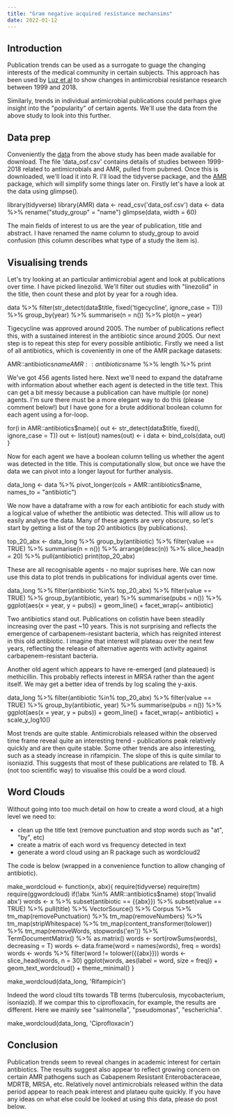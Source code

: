 ```yaml
---
title: "Gram negative acquired resistance mechansims"
date: 2022-01-12
---
```


## Introduction 
Publication trends can be used as a surrogate to guage the changing interests of the medical community in certain subjects. This approach has been used by [Luz et al](https://www.biorxiv.org/content/10.1101/2021.03.01.433375v1) to show changes in antimicrobial resistance research between 1999 and 2018.

Similarly, trends in individual antimicrobial publications could perhaps give insight into the "popularity" of certain agents. We'll use the data from the above study to look into this further. 

## Data prep 
Conveniently the [data](https://osf.io/j3d65/) from the above study has been made available for download. The file 'data_osf.csv' contains details of studies between 1999-2018 related to antimicrobials and AMR, pulled from pubmed. Once this is downloaded, we'll load it into R. I'll load the tidyverse package, and the [AMR](https://msberends.github.io/AMR/) package, which will simplify some things later on. Firstly let's have a look at the data using glimpse(). 

  library(tidyverse)
  library(AMR)
  data <- read_csv('data_osf.csv')
  data <- data %>% rename("study_group" = "name")
  glimpse(data, width = 60)

The main fields of interest to us are the year of publication, title and abstract. I have renamed the name column to study_group to avoid confusion (this column describes what type of a study the item is). 

## Visualising trends
Let's try looking at an particular antimicrobial agent and look at publications over time. I have picked linezolid. We'll filter out studies with "linezolid" in the title, then count these and plot by year for a rough idea. 

  data %>% filter(str_detect(data$title, fixed('tigecycline', ignore_case = T))) %>% 
    group_by(year) %>% 
    summarise(n = n()) %>% 
    plot(n ~ year)

Tigecycline was approved around 2005. The number of publications reflect this, with a sustained interest in the antibiotic since around 2005. Our next step is to repeat this step for every possible antibiotic. Firstly we need a list of all antibiotics, which is coveniently in one of the AMR package datasets: 

  AMR::antibiotics$name %>% head %>% print
  AMR::antibiotics$name %>% length %>% print

We've got 456 agents listed here. Next we'll need to expand the dataframe with information about whether each agent is detected in the title text. This can get a bit messy because a publication can have multiple (or none) agents. I'm sure there must be a more elegant way to do this (please comment below!) but I have gone for a brute additional boolean column for each agent using a for-loop. 

  for(i in AMR::antibiotics$name){
    out <- str_detect(data$title, fixed(i, ignore_case = T))
    out <- list(out)
    names(out) <- i
    data <- bind_cols(data, out)
  }

Now for each agent we have a boolean column telling us whether the agent was detected in the title. This is computationally slow, but once we have the data we can pivot into a longer layout for further analysis. 

  data_long <- data %>% pivot_longer(cols = AMR::antibiotics$name, names_to = "antibiotic")

We now have a dataframe with a row for each antibiotic for each study with a logical value of whether the antibiotic was detected. This will allow us to easily analyse the data. Many of these agents are very obscure, so let's start by getting a list of the top 20 antibiotics (by publications). 

  top_20_abx <- data_long %>% group_by(antibiotic) %>% filter(value == TRUE) %>% 
    summarise(n = n()) %>% 
    arrange(desc(n)) %>% 
    slice_head(n = 20) %>% pull(antibiotic)
  print(top_20_abx)

These are all recognisable agents - no major suprises here. We can now use this data to plot trends in publications for individual agents over time. 

  data_long %>% 
    filter(antibiotic %in% top_20_abx) %>% 
    filter(value == TRUE) %>% 
    group_by(antibiotic, year) %>% 
    summarise(pubs = n()) %>% 
    ggplot(aes(x = year, y = pubs)) + geom_line() + facet_wrap(~ antibiotic)

Two antibiotics stand out. Publications on colistin have been steadily increasing over the past ~10 years. This is not surprising and reflects the emergence of carbapenem-resistant bacteria, which has reignited interest in this old antibiotic. I imagine that interest will plateau over the next few years, reflecting the release of alternative agents with activity against carbapenem-resistant bacteria. 

Another old agent which appears to have re-emerged (and plateaued) is methicillin. This probably reflects interest in MRSA rather than the agent itself. We may get a better idea of trends by log scaling the y-axis. 

  data_long %>% 
    filter(antibiotic %in% top_20_abx) %>% 
    filter(value == TRUE) %>% 
    group_by(antibiotic, year) %>% 
    summarise(pubs = n()) %>% 
    ggplot(aes(x = year, y = pubs)) + geom_line() + facet_wrap(~ antibiotic) +
    scale_y_log10()

Most trends are quite stable. Antimicrobials released within the observed time frame reveal quite an interesting trend - publications peak relatively quickly and are then quite stable. Some other trends are also interesting, such as a steady increase in rifampicin. The slope of this is quite similar to isoniazid. This suggests that most of these publications are related to TB. A (not too scientific way) to visualise this could be a word cloud. 

## Word Clouds 

Without going into too much detail on how to create a word cloud, at a high level we need to: 

* clean up the title text (remove punctuation and stop words such as "at", "by", etc)
* create a matrix of each word vs frequency detected in text
* generate a word cloud using an R package such as wordcloud2

The code is below (wrapped in a convenience function to allow changing of antibiotic). 

  make_wordcloud <- function(x, abx){
    require(tidyverse)
    require(tm)
    require(ggwordcloud)
    if(!abx %in% AMR::antibiotics$name) stop('Invalid abx')
    words <- x %>% 
      subset(antibiotic == {{abx}}) %>% 
      subset(value == TRUE) %>% pull(title) %>% 
      VectorSource() %>% 
      Corpus %>% 
      tm_map(removePunctuation) %>% 
      tm_map(removeNumbers) %>% 
      tm_map(stripWhitespace) %>% 
      tm_map(content_transformer(tolower)) %>% 
      tm_map(removeWords, stopwords('en')) %>% 
      TermDocumentMatrix() %>% 
      as.matrix()
    words <- sort(rowSums(words), decreasing = T)
    words <- data.frame(word = names(words), freq = words)
    words <- words %>% filter(word != tolower({{abx}}))
    words <- slice_head(words, n = 30)
    ggplot(words, aes(label = word, size = freq)) + geom_text_wordcloud() + theme_minimal()
  }

  make_wordcloud(data_long, 'Rifampicin')

Indeed the word cloud tilts towards TB terms (tuberculosis, mycobacterium, isoniazid). If we compar this to ciprofloxacin, for example, the results are different. Here we mainly see "salmonella", "pseudomonas", "escherichia". 

  make_wordcloud(data_long, 'Ciprofloxacin')

## Conclusion

Publication trends seem to reveal changes in academic interest for certain antibiotics. The results suggest also appear to reflect growing concern on certain AMR pathogens such as Cabapenem Resistant Enterobacteraceae, MDRTB, MRSA, etc. Relatively novel antimicrobials released within the data period appear to reach peak interest and plataeu quite quickly. If you have any ideas on what else could be looked at using this data, please do post below. 